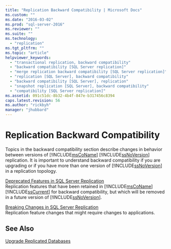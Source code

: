 ```yaml
---
title: "Replication Backward Compatibility | Microsoft Docs"
ms.custom: ""
ms.date: "2016-03-02"
ms.prod: "sql-server-2016"
ms.reviewer: ""
ms.suite: ""
ms.technology: 
  - "replication"
ms.tgt_pltfrm: ""
ms.topic: "article"
helpviewer_keywords: 
  - "transactional replication, backward compatibility"
  - "backward compatibility [SQL Server replication]"
  - "merge replication backward compatibility [SQL Server replication]"
  - "replication [SQL Server], backward compatibility"
  - "backward compatibility [SQL Server], replication"
  - "snapshot replication [SQL Server], backward compatibility"
  - "compatibility [SQL Server replication]"
ms.assetid: 091c51dc-8b32-4b4f-847e-b317456c8394
caps.latest.revision: 56
ms.author: "rickbyh"
manager: "jhubbard"
---
```

# Replication Backward Compatibility
  Topics in the backward compatibility section describe changes in behavior between versions of [!INCLUDE[msCoName](../../advanced-analytics/r-services/tutorials/includes/msconame-md.md)] [!INCLUDE[ssNoVersion](../../advanced-analytics/r-services/includes/ssnoversion-md.md)] replication. It is important to understand backward compatibility if you are upgrading or if you have more than one version of [!INCLUDE[ssNoVersion](../../advanced-analytics/r-services/includes/ssnoversion-md.md)] in a replication topology.  
  
 [Deprecated Features in SQL Server Replication](../../relational-databases/replication/deprecated-features-in-sql-server-replication.md)  
 Replication features that have been retained in [!INCLUDE[msCoName](../../advanced-analytics/r-services/tutorials/includes/msconame-md.md)] [!INCLUDE[ssCurrent](../../advanced-analytics/r-services/includes/sscurrent-md.md)] for backward compatibility, but which will be removed in a future version of [!INCLUDE[ssNoVersion](../../advanced-analytics/r-services/includes/ssnoversion-md.md)].  
  
 [Breaking Changes in SQL Server Replication](../../relational-databases/replication/breaking-changes-in-sql-server-replication.md)  
 Replication feature changes that might require changes to applications.  
  
## See Also  
 [Upgrade Replicated Databases](../../database-engine/install/windows/upgrade-replicated-databases.md)  
  
  